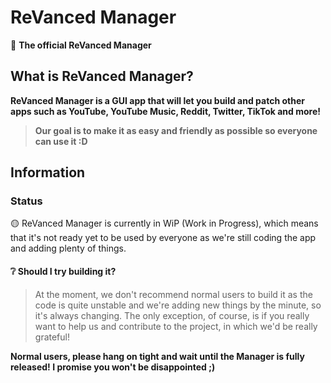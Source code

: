 # ReVanced Manager
💊 **The official ReVanced Manager**
## What is ReVanced Manager?
**ReVanced Manager is a GUI app that will let you build and patch other apps such as YouTube, YouTube Music, Reddit, Twitter, TikTok and more!**
> **Our goal is to make it as easy and friendly as possible so everyone can use it :D**

## Information

### Status
🟡 ReVanced Manager is currently in WiP (Work in Progress), which means that it's not ready yet to be used by everyone as we're still coding the app and adding plenty of things.
#### ❔ Should I try building it?
> At the moment, we don't recommend normal users to build it as the code is quite unstable and we're adding new things by the minute, so it's always changing. The only exception, of course, is if you really want to help us and contribute to the project, in which we'd be really grateful!

**Normal users, please hang on tight and wait until the Manager is fully released! I promise you won't be disappointed ;)**
